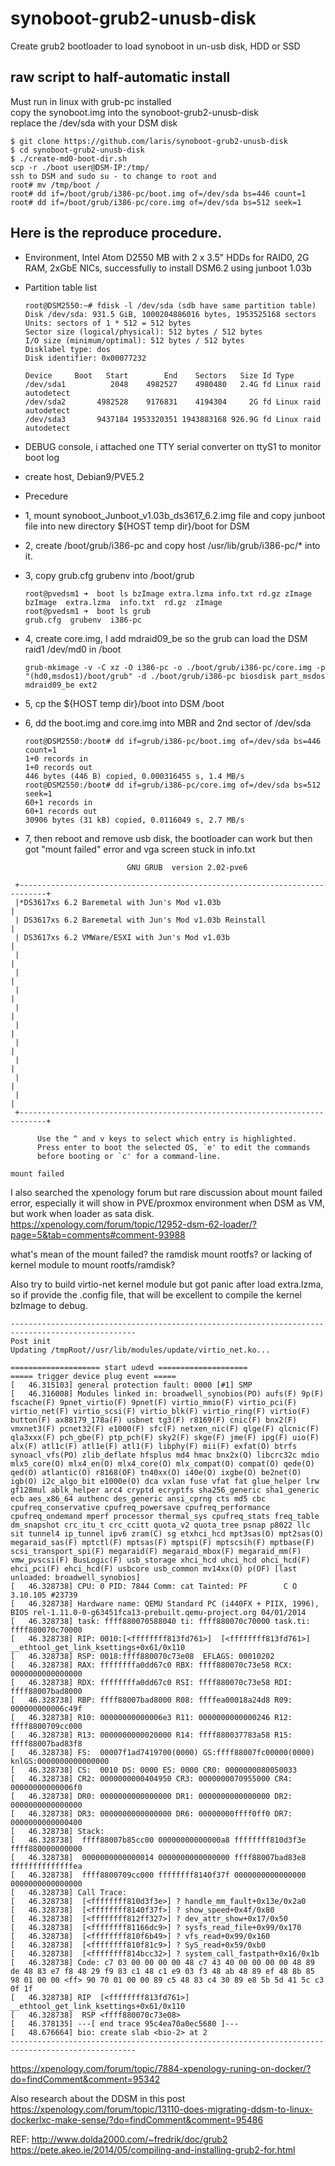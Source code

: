 # synoboot-grub2-unusb-disk
Create grub2 bootloader to load synoboot in un-usb disk, HDD or SSD
## raw script to half-automatic install
Must run in linux with grub-pc installed    
copy the synoboot.img into the synoboot-grub2-unusb-disk  
replace the /dev/sda with your DSM disk  

```
$ git clone https://github.com/laris/synoboot-grub2-unusb-disk
$ cd synoboot-grub2-unusb-disk
$ ./create-md0-boot-dir.sh
scp -r ./boot user@DSM-IP:/tmp/
ssh to DSM and sudo su - to change to root and
root# mv /tmp/boot /
root# dd if=/boot/grub/i386-pc/boot.img of=/dev/sda bs=446 count=1
root# dd if=/boot/grub/i386-pc/core.img of=/dev/sda bs=512 seek=1
```
## Here is the reproduce procedure.
 - Environment, Intel Atom D2550 MB with 2 x 3.5" HDDs for RAID0, 2G RAM, 2xGbE NICs, successfully to install DSM6.2 using junboot 1.03b
 - Partition table list
      ```
      root@DSM2550:~# fdisk -l /dev/sda (sdb have same partition table)
      Disk /dev/sda: 931.5 GiB, 1000204886016 bytes, 1953525168 sectors
      Units: sectors of 1 * 512 = 512 bytes
      Sector size (logical/physical): 512 bytes / 512 bytes
      I/O size (minimum/optimal): 512 bytes / 512 bytes
      Disklabel type: dos
      Disk identifier: 0x00077232

      Device     Boot   Start        End    Sectors   Size Id Type
      /dev/sda1          2048    4982527    4980480   2.4G fd Linux raid autodetect
      /dev/sda2       4982528    9176831    4194304     2G fd Linux raid autodetect
      /dev/sda3       9437184 1953320351 1943883168 926.9G fd Linux raid autodetect
      ```
- DEBUG console, i attached one TTY serial converter on ttyS1 to monitor boot log
- create host, Debian9/PVE5.2

- Precedure
- 1, mount synoboot_Junboot_v1.03b_ds3617_6.2.img file and copy junboot file into new directory ${HOST temp dir}/boot for DSM
- 2, create /boot/grub/i386-pc and copy host /usr/lib/grub/i386-pc/* into it.
- 3, copy grub.cfg grubenv into /boot/grub
  ```
  root@pvedsm1 ➜  boot ls bzImage extra.lzma info.txt rd.gz zImage
  bzImage  extra.lzma  info.txt  rd.gz  zImage
  root@pvedsm1 ➜  boot ls grub
  grub.cfg  grubenv  i386-pc
  ```
- 4, create core.img, I add mdraid09_be so the grub can load the DSM raid1 /dev/md0 in /boot
  ```
  grub-mkimage -v -C xz -O i386-pc -o ./boot/grub/i386-pc/core.img -p "(hd0,msdos1)/boot/grub" -d ./boot/grub/i386-pc biosdisk part_msdos mdraid09_be ext2
- 5, cp the ${HOST temp dir}/boot into DSM /boot
- 6, dd the boot.img and core.img into MBR and 2nd sector of /dev/sda
   ```
   root@DSM2550:/boot# dd if=grub/i386-pc/boot.img of=/dev/sda bs=446 count=1
   1+0 records in
   1+0 records out
   446 bytes (446 B) copied, 0.000316455 s, 1.4 MB/s
   root@DSM2550:/boot# dd if=grub/i386-pc/core.img of=/dev/sda bs=512 seek=1
   60+1 records in
   60+1 records out
   30906 bytes (31 kB) copied, 0.0116049 s, 2.7 MB/s
   ```
- 7, then reboot and remove usb disk, the bootloader can work but then got "mount failed" error and vga screen stuck in info.txt
```
                          GNU GRUB  version 2.02-pve6

 +----------------------------------------------------------------------------+
 |*DS3617xs 6.2 Baremetal with Jun's Mod v1.03b                               |
 | DS3617xs 6.2 Baremetal with Jun's Mod v1.03b Reinstall                     |
 | DS3617xs 6.2 VMWare/ESXI with Jun's Mod v1.03b                             |
 |                                                                            |
 |                                                                            |
 |                                                                            |
 |                                                                            |
 |                                                                            |
 |                                                                            |
 |                                                                            |
 |                                                                            |
 |                                                                            |
 +----------------------------------------------------------------------------+

      Use the ^ and v keys to select which entry is highlighted.
      Press enter to boot the selected OS, `e' to edit the commands
      before booting or `c' for a command-line.

mount failed
```
I also searched the xpenology forum but rare discussion about mount failed error, especially it will show in PVE/proxmox environment  when DSM as VM, but work when loader as sata disk.
https://xpenology.com/forum/topic/12952-dsm-62-loader/?page=5&tab=comments#comment-93988

what's mean of the mount failed? the ramdisk mount rootfs? or lacking of kernel module to mount rootfs/ramdisk?

Also try to build virtio-net kernel module but got panic after load extra.lzma, so if provide the .config file, that will be excellent to compile the kernel bzImage to debug.
```
--------------------------------------------------------------------------------------------------
Post init
Updating /tmpRoot//usr/lib/modules/update/virtio_net.ko...

==================== start udevd ====================
===== trigger device plug event =====
[   46.315103] general protection fault: 0000 [#1] SMP
[   46.316008] Modules linked in: broadwell_synobios(PO) aufs(F) 9p(F) fscache(F) 9pnet_virtio(F) 9pnet(F) virtio_mmio(F) virtio_pci(F) virtio_net(F) virtio_scsi(F) virtio_blk(F) virtio_ring(F) virtio(F) button(F) ax88179_178a(F) usbnet tg3(F) r8169(F) cnic(F) bnx2(F) vmxnet3(F) pcnet32(F) e1000(F) sfc(F) netxen_nic(F) qlge(F) qlcnic(F) qla3xxx(F) pch_gbe(F) ptp_pch(F) sky2(F) skge(F) jme(F) ipg(F) uio(F) alx(F) atl1c(F) atl1e(F) atl1(F) libphy(F) mii(F) exfat(O) btrfs synoacl_vfs(PO) zlib_deflate hfsplus md4 hmac bnx2x(O) libcrc32c mdio mlx5_core(O) mlx4_en(O) mlx4_core(O) mlx_compat(O) compat(O) qede(O) qed(O) atlantic(O) r8168(OF) tn40xx(O) i40e(O) ixgbe(O) be2net(O) igb(O) i2c_algo_bit e1000e(O) dca vxlan fuse vfat fat glue_helper lrw gf128mul ablk_helper arc4 cryptd ecryptfs sha256_generic sha1_generic ecb aes_x86_64 authenc des_generic ansi_cprng cts md5 cbc cpufreq_conservative cpufreq_powersave cpufreq_performance cpufreq_ondemand mperf processor thermal_sys cpufreq_stats freq_table dm_snapshot crc_itu_t crc_ccitt quota_v2 quota_tree psnap p8022 llc sit tunnel4 ip_tunnel ipv6 zram(C) sg etxhci_hcd mpt3sas(O) mpt2sas(O) megaraid_sas(F) mptctl(F) mptsas(F) mptspi(F) mptscsih(F) mptbase(F) scsi_transport_spi(F) megaraid(F) megaraid_mbox(F) megaraid_mm(F) vmw_pvscsi(F) BusLogic(F) usb_storage xhci_hcd uhci_hcd ohci_hcd(F) ehci_pci(F) ehci_hcd(F) usbcore usb_common mv14xx(O) p(OF) [last unloaded: broadwell_synobios]
[   46.328738] CPU: 0 PID: 7844 Comm: cat Tainted: PF        C O 3.10.105 #23739
[   46.328738] Hardware name: QEMU Standard PC (i440FX + PIIX, 1996), BIOS rel-1.11.0-0-g63451fca13-prebuilt.qemu-project.org 04/01/2014
[   46.328738] task: ffff880070588040 ti: ffff880070c70000 task.ti: ffff880070c70000
[   46.328738] RIP: 0010:[<ffffffff813fd761>]  [<ffffffff813fd761>] __ethtool_get_link_ksettings+0x61/0x110
[   46.328738] RSP: 0018:ffff880070c73e08  EFLAGS: 00010202
[   46.328738] RAX: ffffffffa0dd67c0 RBX: ffff880070c73e58 RCX: 0000000000000000
[   46.328738] RDX: ffffffffa0dd67c0 RSI: ffff880070c73e58 RDI: ffff88007bad8000
[   46.328738] RBP: ffff88007bad8000 R08: ffffea00018a24d8 R09: 000000000006c49f
[   46.328738] R10: 00000000000006e3 R11: 0000000000000246 R12: ffff8800709cc000
[   46.328738] R13: 0000000000020000 R14: ffff880037783a58 R15: ffff88007bad83f8
[   46.328738] FS:  00007f1ad7419700(0000) GS:ffff88007fc00000(0000) knlGS:0000000000000000
[   46.328738] CS:  0010 DS: 0000 ES: 0000 CR0: 0000000080050033
[   46.328738] CR2: 0000000000404950 CR3: 0000000070955000 CR4: 00000000000006f0
[   46.328738] DR0: 0000000000000000 DR1: 0000000000000000 DR2: 0000000000000000
[   46.328738] DR3: 0000000000000000 DR6: 00000000ffff0ff0 DR7: 0000000000000400
[   46.328738] Stack:
[   46.328738]  ffff88007b85cc00 00000000000000a8 ffffffff810d3f3e ffff880000000000
[   46.328738]  0000000000000014 0000000000000000 ffff88007bad83e8 ffffffffffffffea
[   46.328738]  ffff8800709cc000 ffffffff8140f37f 0000000000000000 0000000000000000
[   46.328738] Call Trace:
[   46.328738]  [<ffffffff810d3f3e>] ? handle_mm_fault+0x13e/0x2a0
[   46.328738]  [<ffffffff8140f37f>] ? show_speed+0x4f/0x80
[   46.328738]  [<ffffffff812ff327>] ? dev_attr_show+0x17/0x50
[   46.328738]  [<ffffffff81166dc9>] ? sysfs_read_file+0x99/0x170
[   46.328738]  [<ffffffff810f6b49>] ? vfs_read+0x99/0x160
[   46.328738]  [<ffffffff810f81c9>] ? SyS_read+0x59/0xb0
[   46.328738]  [<ffffffff814bcc32>] ? system_call_fastpath+0x16/0x1b
[   46.328738] Code: c7 03 00 00 00 00 48 c7 43 40 00 00 00 00 48 89 de 48 83 e7 f8 48 29 f9 83 c1 48 c1 e9 03 f3 48 ab 48 89 ef 48 8b 85 98 01 00 00 <ff> 90 70 01 00 00 89 c5 48 83 c4 30 89 e8 5b 5d 41 5c c3 0f 1f
[   46.328738] RIP  [<ffffffff813fd761>] __ethtool_get_link_ksettings+0x61/0x110
[   46.328738]  RSP <ffff880070c73e08>
[   46.378135] ---[ end trace 95c4ea70a0ec5680 ]---
[   48.676664] bio: create slab <bio-2> at 2
--------------------------------------------------------------------------------------------------
```
https://xpenology.com/forum/topic/7884-xpenology-runing-on-docker/?do=findComment&comment=95342

Also research about the DDSM in this post
https://xpenology.com/forum/topic/13110-does-migrating-ddsm-to-linux-dockerlxc-make-sense/?do=findComment&comment=95486


REF:
http://www.dolda2000.com/~fredrik/doc/grub2
https://pete.akeo.ie/2014/05/compiling-and-installing-grub2-for.html
